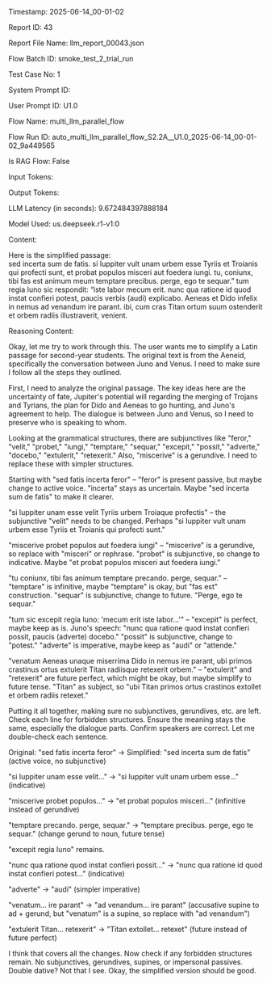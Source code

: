 Timestamp: 2025-06-14_00-01-02

Report ID: 43

Report File Name: llm_report_00043.json

Flow Batch ID: smoke_test_2_trial_run

Test Case No: 1

System Prompt ID: 

User Prompt ID: U1.0

Flow Name: multi_llm_parallel_flow

Flow Run ID: auto_multi_llm_parallel_flow_S2.2A__U1.0_2025-06-14_00-01-02_9a449565

Is RAG Flow: False

Input Tokens: 

Output Tokens: 

LLM Latency (in seconds): 9.672484397888184

Model Used: us.deepseek.r1-v1:0

Content:

Here is the simplified passage:  
sed incerta sum de fatis. si Iuppiter vult unam urbem esse Tyriis et Troianis qui profecti sunt, et probat populos misceri aut foedera iungi. tu, coniunx, tibi fas est animum meum temptare precibus. perge, ego te sequar.” tum regia Iuno sic respondit: “iste labor mecum erit. nunc qua ratione id quod instat confieri potest, paucis verbis (audi) explicabo. Aeneas et Dido infelix in nemus ad venandum ire parant. ibi, cum cras Titan ortum suum ostenderit et orbem radiis illustraverit, venient.

Reasoning Content:

Okay, let me try to work through this. The user wants me to simplify a Latin passage for second-year students. The original text is from the Aeneid, specifically the conversation between Juno and Venus. I need to make sure I follow all the steps they outlined.

First, I need to analyze the original passage. The key ideas here are the uncertainty of fate, Jupiter's potential will regarding the merging of Trojans and Tyrians, the plan for Dido and Aeneas to go hunting, and Juno's agreement to help. The dialogue is between Juno and Venus, so I need to preserve who is speaking to whom.

Looking at the grammatical structures, there are subjunctives like "feror," "velit," "probet," "iungi," "temptare," "sequar," "excepit," "possit," "adverte," "docebo," "extulerit," "retexerit." Also, "miscerive" is a gerundive. I need to replace these with simpler structures.

Starting with "sed fatis incerta feror" – "feror" is present passive, but maybe change to active voice. "incerta" stays as uncertain. Maybe "sed incerta sum de fatis" to make it clearer.

"si Iuppiter unam esse velit Tyriis urbem Troiaque profectis" – the subjunctive "velit" needs to be changed. Perhaps "si Iuppiter vult unam urbem esse Tyriis et Troianis qui profecti sunt."

"miscerive probet populos aut foedera iungi" – "miscerive" is a gerundive, so replace with "misceri" or rephrase. "probet" is subjunctive, so change to indicative. Maybe "et probat populos misceri aut foedera iungi."

"tu coniunx, tibi fas animum temptare precando. perge, sequar.” – "temptare" is infinitive, maybe "temptare" is okay, but "fas est" construction. "sequar" is subjunctive, change to future. "Perge, ego te sequar."

"tum sic excepit regia Iuno: 'mecum erit iste labor...'" – "excepit" is perfect, maybe keep as is. Juno's speech: "nunc qua ratione quod instat confieri possit, paucis (adverte) docebo." "possit" is subjunctive, change to "potest." "adverte" is imperative, maybe keep as "audi" or "attende."

"venatum Aeneas unaque miserrima Dido in nemus ire parant, ubi primos crastinus ortus extulerit Titan radiisque retexerit orbem." – "extulerit" and "retexerit" are future perfect, which might be okay, but maybe simplify to future tense. "Titan" as subject, so "ubi Titan primos ortus crastinos extollet et orbem radiis retexet."

Putting it all together, making sure no subjunctives, gerundives, etc. are left. Check each line for forbidden structures. Ensure the meaning stays the same, especially the dialogue parts. Confirm speakers are correct. Let me double-check each sentence.

Original: "sed fatis incerta feror" → Simplified: "sed incerta sum de fatis" (active voice, no subjunctive)

"si Iuppiter unam esse velit..." → "si Iuppiter vult unam urbem esse..." (indicative)

"miscerive probet populos..." → "et probat populos misceri..." (infinitive instead of gerundive)

"temptare precando. perge, sequar." → "temptare precibus. perge, ego te sequar." (change gerund to noun, future tense)

"excepit regia Iuno" remains.

"nunc qua ratione quod instat confieri possit..." → "nunc qua ratione id quod instat confieri potest..." (indicative)

"adverte" → "audi" (simpler imperative)

"venatum... ire parant" → "ad venandum... ire parant" (accusative supine to ad + gerund, but "venatum" is a supine, so replace with "ad venandum")

"extulerit Titan... retexerit" → "Titan extollet... retexet" (future instead of future perfect)

I think that covers all the changes. Now check if any forbidden structures remain. No subjunctives, gerundives, supines, or impersonal passives. Double dative? Not that I see. Okay, the simplified version should be good.
